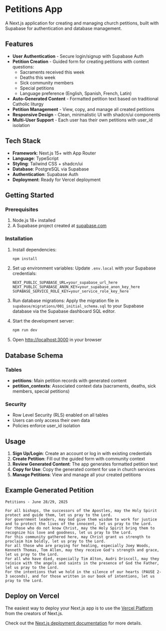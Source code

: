 # Petitions App

A Next.js application for creating and managing church petitions, built with Supabase for authentication and database management.

## Features

- **User Authentication** - Secure login/signup with Supabase Auth
- **Petition Creation** - Guided form for creating petitions with context questions:
  - Sacraments received this week
  - Deaths this week
  - Sick community members
  - Special petitions
  - Language preference (English, Spanish, French, Latin)
- **Auto-Generated Content** - Formatted petition text based on traditional Catholic liturgy
- **Petition Management** - View, copy, and manage all created petitions
- **Responsive Design** - Clean, minimalistic UI with shadcn/ui components
- **Multi-User Support** - Each user has their own petitions with user_id isolation

## Tech Stack

- **Framework**: Next.js 15+ with App Router
- **Language**: TypeScript
- **Styling**: Tailwind CSS + shadcn/ui
- **Database**: PostgreSQL via Supabase
- **Authentication**: Supabase Auth
- **Deployment**: Ready for Vercel deployment

## Getting Started

### Prerequisites

1. Node.js 18+ installed
2. A Supabase project created at [supabase.com](https://supabase.com)

### Installation

1. Install dependencies:
   ```bash
   npm install
   ```

2. Set up environment variables:
   Update `.env.local` with your Supabase credentials:
   ```env
   NEXT_PUBLIC_SUPABASE_URL=your_supabase_url_here
   NEXT_PUBLIC_SUPABASE_ANON_KEY=your_supabase_anon_key_here
   SUPABASE_SERVICE_ROLE_KEY=your_service_role_key_here
   ```

3. Run database migrations:
   Apply the migration file in `supabase/migrations/001_initial_schema.sql` to your Supabase database via the Supabase dashboard SQL editor.

4. Start the development server:
   ```bash
   npm run dev
   ```

5. Open [http://localhost:3000](http://localhost:3000) in your browser

## Database Schema

### Tables

- **petitions**: Main petition records with generated content
- **petition_contexts**: Associated context data (sacraments, deaths, sick members, special petitions)

### Security

- Row Level Security (RLS) enabled on all tables
- Users can only access their own data
- Policies enforce user_id isolation

## Usage

1. **Sign Up/Login**: Create an account or log in with existing credentials
2. **Create Petition**: Fill out the guided form with community context
3. **Review Generated Content**: The app generates formatted petition text
4. **Copy for Use**: Copy the generated content for use in church services
5. **Manage Petitions**: View and manage all your created petitions

## Example Generated Petition

```
Petitions - June 28/29, 2025

For all bishops, the successors of the Apostles, may the Holy Spirit protect and guide them, let us pray to the Lord.
For government leaders, may God give them wisdom to work for justice and to protect the lives of the innocent, let us pray to the Lord.
For those who do not know Christ, may the Holy Spirit bring them to recognize his love and goodness, let us pray to the Lord.
For this community gathered here, may Christ grant us strength to proclaim him boldly, let us pray to the Lord.
For all those who are praying for healing, especially Joey Woods, Kenneth Thomas, Tom Allen, may they receive God's strength and grace, let us pray to the Lord.
For all who have died, especially Tim Alton, Audri Driscoll, may they rejoice with the angels and saints in the presence of God the Father, let us pray to the Lord.
For the intentions that we hold in the silence of our hearts (PAUSE 2-3 seconds), and for those written in our book of intentions, let us pray to the Lord.
```

## Deploy on Vercel

The easiest way to deploy your Next.js app is to use the [Vercel Platform](https://vercel.com/new?utm_medium=default-template&filter=next.js&utm_source=create-next-app&utm_campaign=create-next-app-readme) from the creators of Next.js.

Check out the [Next.js deployment documentation](https://nextjs.org/docs/app/building-your-application/deploying) for more details.
